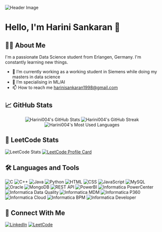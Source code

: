 
<!--
**Harini004/Harini004** is a ✨ _special_ ✨ repository because its `README.md` (this file) appears on your GitHub profile.

Here are some ideas to get you started:

- 🔭 I’m currently working on ...
- 🌱 I’m currently learning ...
- 👯 I’m looking to collaborate on ...
- 🤔 I’m looking for help with ...
- 💬 Ask me about ...
- 📫 How to reach me: ...
- 😄 Pronouns: ...
- ⚡ Fun fact: ...
-->
![Header Image](https://cdn.jsdelivr.net/gh/saadpasta/github-profile-readme-generator@1.5.0/src/assets/github-header.svg)

# Hello, I'm Harini Sankaran 👋

## 👨‍💻 About Me
I'm a passionate Data Science student from Erlangen, Germany. I'm constantly learning new things.

- 🔭 I’m currently working as a working student in Siemens while doing my masters in data science
- 🌱 I’m specialising in ML/AI
- 📫 How to reach me [harinisankaran1998@gmail.com](mailto:harinisankaran1998@gmail.com)


## 📈 GitHub Stats

<p align="center">
  <img src="https://github-readme-stats.vercel.app/api?username=Harini004&show_icons=true&hide_title=true&hide=prs&count_private=true&include_all_commits=true" alt="Harini004's GitHub Stats" />
  <img src="https://streak-stats.demolab.com/?user=Harini004" alt="Harini004's GitHub Streak" />
  <img src="https://github-readme-stats.vercel.app/api/top-langs/?username=Harini004&layout=compact" alt="Harini004's Most Used Languages" />
</p>

## 🧩 LeetCode Stats
![LeetCode Stats](https://leetcode-stats-six.vercel.app/api?username=Harini004&theme=light)
[![LeetCode Profile Card](https://leetcard.jacoblin.cool/Harini004)](https://leetcode.com/Harini004)

## 🛠️ Languages and Tools
![C](https://img.shields.io/badge/C-00599C?style=flat&logo=c&logoColor=white)
![C++](https://img.shields.io/badge/C%2B%2B-00599C?style=flat&logo=c%2B%2B&logoColor=white)
![Java](https://img.shields.io/badge/Java-007396?style=flat&logo=java&logoColor=white)
![Python](https://img.shields.io/badge/Python-3776AB?style=flat&logo=python&logoColor=white)
![HTML](https://img.shields.io/badge/HTML-E34F26?style=flat&logo=html5&logoColor=white)
![CSS](https://img.shields.io/badge/CSS-1572B6?style=flat&logo=css3&logoColor=white)
![JavaScript](https://img.shields.io/badge/JavaScript-F7DF1C?style=flat&logo=javascript&logoColor=black)
![MySQL](https://img.shields.io/badge/MySQL-4479A1?style=flat&logo=mysql&logoColor=white)
![Oracle](https://img.shields.io/badge/Oracle-F80000?style=flat&logo=oracle&logoColor=white)
![MongoDB](https://img.shields.io/badge/MongoDB-47A248?style=flat&logo=mongodb&logoColor=white)
![REST API](https://img.shields.io/badge/REST_API-00A5CF?style=flat&logo=api&logoColor=white)
![PowerBI](https://img.shields.io/badge/PowerBI-F2C811?style=flat&logo=powerbi&logoColor=black)
![Informatica PowerCenter](https://img.shields.io/badge/Informatica_PowerCenter-0033A0?style=flat&logo=informatica&logoColor=white)
![Informatica Data Quality](https://img.shields.io/badge/Informatica_Data_Quality-0033A0?style=flat&logo=informatica&logoColor=white)
![Informatica MDM](https://img.shields.io/badge/Informatica_MDM-0033A0?style=flat&logo=informatica&logoColor=white)
![Informatica P360](https://img.shields.io/badge/Informatica_P360-0033A0?style=flat&logo=informatica&logoColor=white)
![Informatica Cloud](https://img.shields.io/badge/Informatica_Cloud-0033A0?style=flat&logo=informatica&logoColor=white)
![Informatica BPM](https://img.shields.io/badge/Informatica_BPM-0033A0?style=flat&logo=informatica&logoColor=white)
![Informatica Developer](https://img.shields.io/badge/Informatica_Developer-0033A0?style=flat&logo=informatica&logoColor=white)



## 🔗 Connect With Me

[![LinkedIn](https://img.shields.io/badge/LinkedIn-0A66C2?style=flat&logo=linkedin&logoColor=white)](https://www.linkedin.com/in/harini-sankaran-a657a7182/)
[![LeetCode](https://img.shields.io/badge/LeetCode-FD7A1E?style=flat&logo=leetcode&logoColor=white)](https://leetcode.com/u/Harini004/)


